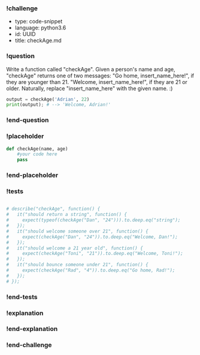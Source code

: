 ### !challenge

* type: code-snippet
* language: python3.6
* id: UUID
* title: checkAge.md

### !question

Write a function called "checkAge".
Given a person's name and age, "checkAge" returns one of two messages:
"Go home, insert_name_here!", if they are younger than 21.
"Welcome, insert_name_here!", if they are 21 or older.
Naturally, replace "insert_name_here" with the given name. :)

```python
output = checkAge('Adrian', 22)
print(output); # --> 'Welcome, Adrian!'
```

### !end-question

### !placeholder

```python
def checkAge(name, age)
    #your code here
    pass


```

### !end-placeholder

### !tests

```python

# describe("checkAge", function() {
#   it("should return a string", function() {
#     expect(typeof(checkAge("Dan", "24"))).to.deep.eq("string");
#   });
#   it("should welcome someone over 21", function() {
#     expect(checkAge("Dan", "24")).to.deep.eq("Welcome, Dan!");
#   });
#   it("should welcome a 21 year old", function() {
#     expect(checkAge("Toni", "21")).to.deep.eq("Welcome, Toni!");
#   });
#   it("should bounce someone under 21", function() {
#     expect(checkAge("Rad", "4")).to.deep.eq("Go home, Rad!");
#   });
# });

```

### !end-tests

### !explanation

### !end-explanation

### !end-challenge
